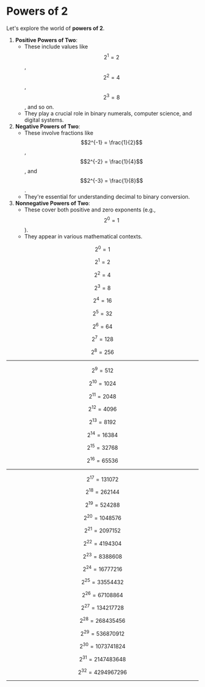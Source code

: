 # Powers of 2
Let's explore the world of **powers of 2**. 
1. **Positive Powers of Two**:
   - These include values like $$2^1 = 2$$, $$2^2 = 4$$, $$2^3 = 8$$, and so on.
   - They play a crucial role in binary numerals, computer science, and digital systems.
2. **Negative Powers of Two**:
   - These involve fractions like $$2^{-1} = \frac{1}{2}$$, $$2^{-2} = \frac{1}{4}$$, and $$2^{-3} = \frac{1}{8}$$.
   - They're essential for understanding decimal to binary conversion.
3. **Nonnegative Powers of Two**:
   - These cover both positive and zero exponents (e.g., $$2^0 = 1$$).
   - They appear in various mathematical contexts.



$$2^0 = 1$$

$$2^1 = 2$$

$$2^2 = 4$$

$$2^3 = 8$$

$$2^4 = 16$$

$$2^5 = 32$$

$$2^6 = 64$$

$$2^7 = 128$$

$$2^8 = 256$$



---

$$2^9 = 512$$

$$2^{10} = 1024$$

$$2^{11} = 2048$$

$$2^{12} = 4096$$

$$2^{13} = 8192$$

$$2^{14} = 16384$$

$$2^{15} = 32768$$

$$2^{16} = 65536$$



---

$$2^{17} = 131072$$

$$2^{18} = 262144$$

$$2^{19} = 524288$$

$$2^{20} = 1048576$$

$$2^{21} = 2097152$$

$$2^{22} = 4194304$$

$$2^{23} = 8388608$$

$$2^{24} = 16777216$$

$$2^{25} = 33554432$$

$$2^{26} = 67108864$$

$$2^{27} = 134217728$$

$$2^{28} = 268435456$$

$$2^{29} = 536870912$$

$$2^{30} = 1073741824$$

$$2^{31} = 2147483648$$

$$2^{32} = 4294967296$$

---